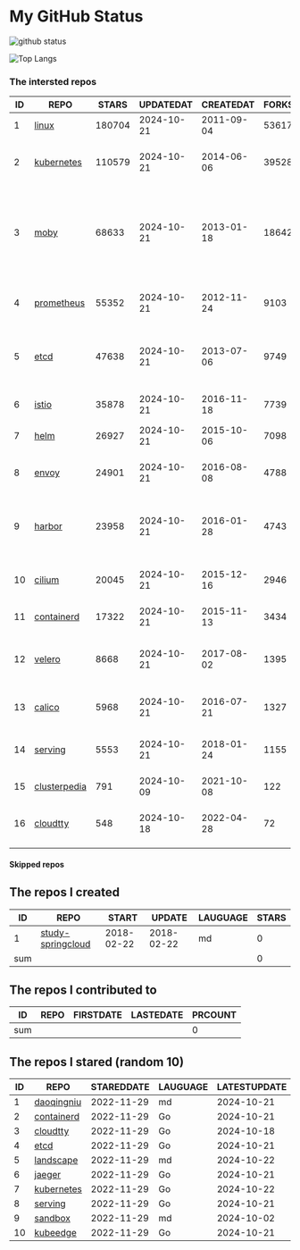 # My GitHub Status

<img src="https://github-readme-stats-1.yihong0618.vercel.app/api?username=daoqingniu&show_icons=true&&&hide_title=true&count_private=true" alt="github status" />

![Top Langs](https://github-readme-stats-1.yihong0618.vercel.app/api/top-langs/?username=daoqingniu&layout=compact)

<!--START_SECTION:github_repos-->
### The intersted repos
| ID |                              REPO                               | STARS  | UPDATEDAT  | CREATEDAT  | FORKSCOUNT |                                                DESCRIPTIONS                                                |
|----|-----------------------------------------------------------------|--------|------------|------------|------------|------------------------------------------------------------------------------------------------------------|
|  1 | [linux](https://github.com/torvalds/linux)                      | 180704 | 2024-10-21 | 2011-09-04 |      53617 | Linux kernel source tree                                                                                   |
|  2 | [kubernetes](https://github.com/kubernetes/kubernetes)          | 110579 | 2024-10-21 | 2014-06-06 |      39528 | Production-Grade Container Scheduling and Management                                                       |
|  3 | [moby](https://github.com/moby/moby)                            |  68633 | 2024-10-21 | 2013-01-18 |      18642 | The Moby Project - a collaborative project for the container ecosystem to assemble container-based systems |
|  4 | [prometheus](https://github.com/prometheus/prometheus)          |  55352 | 2024-10-21 | 2012-11-24 |       9103 | The Prometheus monitoring system and time series database.                                                 |
|  5 | [etcd](https://github.com/etcd-io/etcd)                         |  47638 | 2024-10-21 | 2013-07-06 |       9749 | Distributed reliable key-value store for the most critical data of a distributed system                    |
|  6 | [istio](https://github.com/istio/istio)                         |  35878 | 2024-10-21 | 2016-11-18 |       7739 | Connect, secure, control, and observe services.                                                            |
|  7 | [helm](https://github.com/helm/helm)                            |  26927 | 2024-10-21 | 2015-10-06 |       7098 | The Kubernetes Package Manager                                                                             |
|  8 | [envoy](https://github.com/envoyproxy/envoy)                    |  24901 | 2024-10-21 | 2016-08-08 |       4788 | Cloud-native high-performance edge/middle/service proxy                                                    |
|  9 | [harbor](https://github.com/goharbor/harbor)                    |  23958 | 2024-10-21 | 2016-01-28 |       4743 | An open source trusted cloud native registry project that stores, signs, and scans content.                |
| 10 | [cilium](https://github.com/cilium/cilium)                      |  20045 | 2024-10-21 | 2015-12-16 |       2946 | eBPF-based Networking, Security, and Observability                                                         |
| 11 | [containerd](https://github.com/containerd/containerd)          |  17322 | 2024-10-21 | 2015-11-13 |       3434 | An open and reliable container runtime                                                                     |
| 12 | [velero](https://github.com/vmware-tanzu/velero)                |   8668 | 2024-10-21 | 2017-08-02 |       1395 | Backup and migrate Kubernetes applications and their persistent volumes                                    |
| 13 | [calico](https://github.com/projectcalico/calico)               |   5968 | 2024-10-21 | 2016-07-21 |       1327 | Cloud native networking and network security                                                               |
| 14 | [serving](https://github.com/knative/serving)                   |   5553 | 2024-10-21 | 2018-01-24 |       1155 | Kubernetes-based, scale-to-zero, request-driven compute                                                    |
| 15 | [clusterpedia](https://github.com/clusterpedia-io/clusterpedia) |    791 | 2024-10-09 | 2021-10-08 |        122 | The Encyclopedia of Kubernetes clusters                                                                    |
| 16 | [cloudtty](https://github.com/cloudtty/cloudtty)                |    548 | 2024-10-18 | 2022-04-28 |         72 | A Friendly Kubernetes CloudShell (Web Terminal) !                                                          |



#### Skipped repos
<!--END_SECTION:github_repos-->

<!--START_SECTION:my_github-->
## The repos I created
| ID  |                                 REPO                                 |   START    |   UPDATE   | LAUGUAGE | STARS |
|-----|----------------------------------------------------------------------|------------|------------|----------|-------|
|   1 | [study-springcloud](https://github.com/daoqingniu/study-springcloud) | 2018-02-22 | 2018-02-22 | md       |     0 |
| sum |                                                                      |            |            |          |     0 |

## The repos I contributed to
| ID  | REPO | FIRSTDATE | LASTEDATE | PRCOUNT |
|-----|------|-----------|-----------|---------|
| sum |      |           |           |       0 |

## The repos I stared (random 10)
| ID |                          REPO                          | STAREDDATE | LAUGUAGE | LATESTUPDATE |
|----|--------------------------------------------------------|------------|----------|--------------|
|  1 | [daoqingniu](https://github.com/daoqingniu/daoqingniu) | 2022-11-29 | md       | 2024-10-21   |
|  2 | [containerd](https://github.com/containerd/containerd) | 2022-11-29 | Go       | 2024-10-21   |
|  3 | [cloudtty](https://github.com/cloudtty/cloudtty)       | 2022-11-29 | Go       | 2024-10-18   |
|  4 | [etcd](https://github.com/etcd-io/etcd)                | 2022-11-29 | Go       | 2024-10-21   |
|  5 | [landscape](https://github.com/cncf/landscape)         | 2022-11-29 | md       | 2024-10-22   |
|  6 | [jaeger](https://github.com/jaegertracing/jaeger)      | 2022-11-29 | Go       | 2024-10-21   |
|  7 | [kubernetes](https://github.com/kubernetes/kubernetes) | 2022-11-29 | Go       | 2024-10-22   |
|  8 | [serving](https://github.com/knative/serving)          | 2022-11-29 | Go       | 2024-10-21   |
|  9 | [sandbox](https://github.com/cncf/sandbox)             | 2022-11-29 | md       | 2024-10-02   |
| 10 | [kubeedge](https://github.com/kubeedge/kubeedge)       | 2022-11-29 | Go       | 2024-10-21   |

<!--END_SECTION:my_github-->
